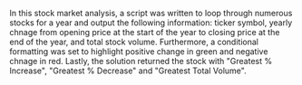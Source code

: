 In this stock market analysis, a script was written to loop through numerous stocks for a year and output the following information: ticker symbol, yearly chnage from opening price at the start of the year to closing price at the end of the year, and total stock volume. 
Furthermore, a conditional formatting was set to highlight positive change in green and negative chnage in red.
Lastly, the solution returned the stock with "Greatest % Increase", "Greatest % Decrease" and "Greatest Total Volume". 
